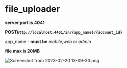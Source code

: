 # file_uploader

**server port is 4041**  
  
  


**POST`http://localhost:4401/in/{app_name}/{account_id}`**

app_name - **must be** _mobile_,_web_ or _admin_

**file max is 20MB**

![Screenshot from 2023-02-20 13-09-33.png](..%2F..%2F..%2FPictures%2FScreenshots%2FScreenshot%20from%202023-02-20%2013-09-33.png)

